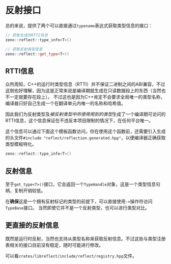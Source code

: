 # 反射接口

总的来说，提供了两个可以直接通过`typename`表达式获取类型信息的接口：

```cpp
// 获取生成的RTTI信息
zeno::reflect::type_info<T>()

// 获取反射类型信息
zeno::reflect::get_type<T>()
```

## RTTI信息

众所周知，C++的运行时类型信息（RTTI）并不保证二进制之间的ABI兼容，不过这倒也好理解，因为这是正常来说是编译期就生成在只读数据段上的东西（当然也不一定就要存在段上）。
不过这也是因为C++肯定不会要求全局唯一的类型名称，编译器只好自己生成一个在翻译单元内唯一的名称和哈希值。

因此我们为反射类型及*被反射类型中所使用用到的类型*生成了一个编译期可访问的RTTI信息，这个信息保证在不违反本项目限制的情况下，在任何平台唯一。

这个信息可以通过下面这个模板函数访问。你在使用这个函数前，还需要引入生成的头文件`#include "reflect/reflection.generated.hpp"`，以便编译器正确获取类型模板特化。

```cpp
zeno::reflect::type_info<T>()
```

## 反射信息

至于`get_type<T>()`接口，它会返回一个`TypeHandle`对象，这是一个类型信息句柄，复制开销较低。

在**确保**这是一个拥有反射标记的类型的前提下，可以直接使用`->`操作符访问`TypeBase`接口。
当然即使它并不是一个反射类型，也可以进行类型对比。

## 更直接的反射信息

既然是运行时反射，当然也支持从类型名称来获取反射信息。不过这些与类型注册表相关的接口目前没有稳定，随时可能进行修改。

可以看`crates/libreflect/include/reflect/registry.hpp`文件。

